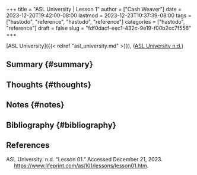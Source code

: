 +++
title = "ASL University | Lesson 1"
author = ["Cash Weaver"]
date = 2023-12-20T19:42:00-08:00
lastmod = 2023-12-23T10:37:39-08:00
tags = ["hastodo", "reference", "hastodo", "reference"]
categories = ["hastodo", "reference"]
draft = false
slug = "fdf0dacf-eec1-432c-9e19-f00b2cc7f556"
+++

[ASL University]({{< relref "asl_university.md" >}}), (<a href="#citeproc_bib_item_1">ASL University n.d.</a>)


## Summary {#summary}


## Thoughts {#thoughts}


## Notes {#notes}


## Bibliography {#bibliography}

## References

<style>.csl-entry{text-indent: -1.5em; margin-left: 1.5em;}</style><div class="csl-bib-body">
  <div class="csl-entry"><a id="citeproc_bib_item_1"></a>ASL University. n.d. “Lesson 01.” Accessed December 21, 2023. <a href="https://www.lifeprint.com/asl101/lessons/lesson01.htm">https://www.lifeprint.com/asl101/lessons/lesson01.htm</a>.</div>
</div>
